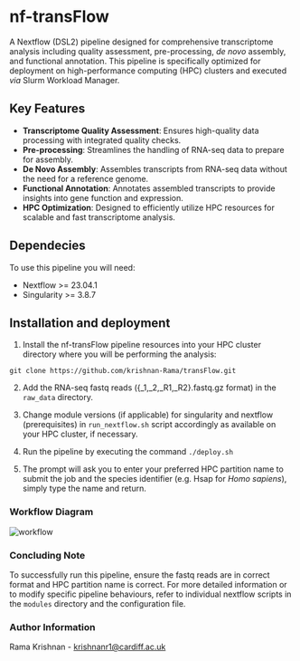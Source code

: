 # nf-transFlow

A Nextflow (DSL2) pipeline designed for comprehensive transcriptome analysis including quality assessment, pre-processing, _de novo_ assembly, and functional annotation. This pipeline is specifically optimized for deployment on high-performance computing (HPC) clusters and executed _via_ Slurm Workload Manager.

## Key Features

- **Transcriptome Quality Assessment**: Ensures high-quality data processing with integrated quality checks.
- **Pre-processing**: Streamlines the handling of RNA-seq data to prepare for assembly.
- **De Novo Assembly**: Assembles transcripts from RNA-seq data without the need for a reference genome.
- **Functional Annotation**: Annotates assembled transcripts to provide insights into gene function and expression.
- **HPC Optimization**: Designed to efficiently utilize HPC resources for scalable and fast transcriptome analysis.

## Dependecies 

To use this pipeline you will need:
- Nextflow >= 23.04.1
- Singularity >= 3.8.7

## Installation and deployment

1. Install the nf-transFlow pipeline resources into your HPC cluster directory where you will be performing the analysis:  

```
git clone https://github.com/krishnan-Rama/transFlow.git
```

2. Add the RNA-seq fastq reads ({_1,_2,_R1,_R2}.fastq.gz format) in the `raw_data` directory.  

3. Change module versions (if applicable) for singularity and nextflow (prerequisites) in `run_nextflow.sh` script accordingly as available on your HPC cluster, if necessary.

4.  Run the pipeline by executing the command `./deploy.sh`  

6. The prompt will ask you to enter your preferred HPC partition name to submit the job and the species identifier (e.g. Hsap for _Homo sapiens_), simply type the name and return.

### Workflow Diagram
![workflow](https://github.com/krishnan-Rama/transpipeline_containerised/assets/104147619/892ae381-69b3-45e8-a485-ccd50cf1794a)


### Concluding Note

To successfully run this pipeline, ensure the fastq reads are in correct format and HPC partition name is correct. For more detailed information or to modify specific pipeline behaviours, refer to individual nextflow scripts in the `modules` directory and the configuration file.

### Author Information

Rama Krishnan - krishnanr1@cardiff.ac.uk
